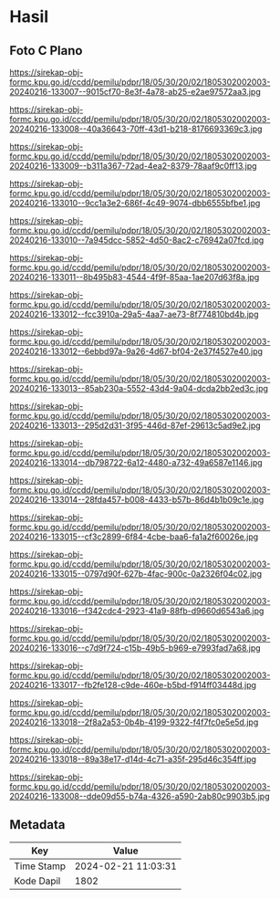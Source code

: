 # Hasil

## Foto C Plano

https://sirekap-obj-formc.kpu.go.id/ccdd/pemilu/pdpr/18/05/30/20/02/1805302002003-20240216-133007--9015cf70-8e3f-4a78-ab25-e2ae97572aa3.jpg

https://sirekap-obj-formc.kpu.go.id/ccdd/pemilu/pdpr/18/05/30/20/02/1805302002003-20240216-133008--40a36643-70ff-43d1-b218-8176693369c3.jpg

https://sirekap-obj-formc.kpu.go.id/ccdd/pemilu/pdpr/18/05/30/20/02/1805302002003-20240216-133009--b311a367-72ad-4ea2-8379-78aaf9c0ff13.jpg

https://sirekap-obj-formc.kpu.go.id/ccdd/pemilu/pdpr/18/05/30/20/02/1805302002003-20240216-133010--9cc1a3e2-686f-4c49-9074-dbb6555bfbe1.jpg

https://sirekap-obj-formc.kpu.go.id/ccdd/pemilu/pdpr/18/05/30/20/02/1805302002003-20240216-133010--7a945dcc-5852-4d50-8ac2-c76942a07fcd.jpg

https://sirekap-obj-formc.kpu.go.id/ccdd/pemilu/pdpr/18/05/30/20/02/1805302002003-20240216-133011--8b495b83-4544-4f9f-85aa-1ae207d63f8a.jpg

https://sirekap-obj-formc.kpu.go.id/ccdd/pemilu/pdpr/18/05/30/20/02/1805302002003-20240216-133012--fcc3910a-29a5-4aa7-ae73-8f774810bd4b.jpg

https://sirekap-obj-formc.kpu.go.id/ccdd/pemilu/pdpr/18/05/30/20/02/1805302002003-20240216-133012--6ebbd97a-9a26-4d67-bf04-2e37f4527e40.jpg

https://sirekap-obj-formc.kpu.go.id/ccdd/pemilu/pdpr/18/05/30/20/02/1805302002003-20240216-133013--85ab230a-5552-43d4-9a04-dcda2bb2ed3c.jpg

https://sirekap-obj-formc.kpu.go.id/ccdd/pemilu/pdpr/18/05/30/20/02/1805302002003-20240216-133013--295d2d31-3f95-446d-87ef-29613c5ad9e2.jpg

https://sirekap-obj-formc.kpu.go.id/ccdd/pemilu/pdpr/18/05/30/20/02/1805302002003-20240216-133014--db798722-6a12-4480-a732-49a6587e1146.jpg

https://sirekap-obj-formc.kpu.go.id/ccdd/pemilu/pdpr/18/05/30/20/02/1805302002003-20240216-133014--28fda457-b008-4433-b57b-86d4b1b09c1e.jpg

https://sirekap-obj-formc.kpu.go.id/ccdd/pemilu/pdpr/18/05/30/20/02/1805302002003-20240216-133015--cf3c2899-6f84-4cbe-baa6-fa1a2f60026e.jpg

https://sirekap-obj-formc.kpu.go.id/ccdd/pemilu/pdpr/18/05/30/20/02/1805302002003-20240216-133015--0797d90f-627b-4fac-900c-0a2326f04c02.jpg

https://sirekap-obj-formc.kpu.go.id/ccdd/pemilu/pdpr/18/05/30/20/02/1805302002003-20240216-133016--f342cdc4-2923-41a9-88fb-d9660d6543a6.jpg

https://sirekap-obj-formc.kpu.go.id/ccdd/pemilu/pdpr/18/05/30/20/02/1805302002003-20240216-133016--c7d9f724-c15b-49b5-b969-e7993fad7a68.jpg

https://sirekap-obj-formc.kpu.go.id/ccdd/pemilu/pdpr/18/05/30/20/02/1805302002003-20240216-133017--fb2fe128-c9de-460e-b5bd-f914ff03448d.jpg

https://sirekap-obj-formc.kpu.go.id/ccdd/pemilu/pdpr/18/05/30/20/02/1805302002003-20240216-133018--2f8a2a53-0b4b-4199-9322-f4f7fc0e5e5d.jpg

https://sirekap-obj-formc.kpu.go.id/ccdd/pemilu/pdpr/18/05/30/20/02/1805302002003-20240216-133018--89a38e17-d14d-4c71-a35f-295d46c354ff.jpg

https://sirekap-obj-formc.kpu.go.id/ccdd/pemilu/pdpr/18/05/30/20/02/1805302002003-20240216-133008--dde09d55-b74a-4326-a590-2ab80c9903b5.jpg


## Metadata

| Key        | Value               |
| ---------- | ------------------- |
| Time Stamp | 2024-02-21 11:03:31 |
| Kode Dapil | 1802                |




